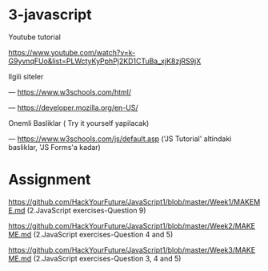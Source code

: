 # 3-javascript

Youtube tutorial

https://www.youtube.com/watch?v=k-G9yvnqFUo&list=PLWctyKyPphPj2KD1CTuBa_xjK8zjRS9jX

Ilgili siteler

— https://www.w3schools.com/html/

— https://developer.mozilla.org/en-US/

Onemli Basliklar ( Try it yourself yapilacak)

— https://www.w3schools.com/js/default.asp ('JS Tutorial' altindaki basliklar, 'JS Forms'a kadar)


# Assignment

https://github.com/HackYourFuture/JavaScript1/blob/master/Week1/MAKEME.md (2.JavaScript exercises-Question 9)

https://github.com/HackYourFuture/JavaScript1/blob/master/Week2/MAKEME.md (2.JavaScript exercises-Question 4 and 5)

https://github.com/HackYourFuture/JavaScript1/blob/master/Week3/MAKEME.md (2.JavaScript exercises-Question 3, 4 and 5)

